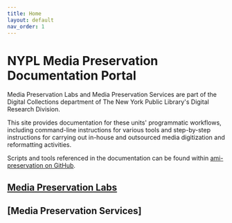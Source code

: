 ```yaml
---
title: Home
layout: default
nav_order: 1
---
```


# NYPL Media Preservation Documentation Portal
Media Preservation Labs and Media Preservation Services are part of the Digital Collections department of The New York Public Library's Digital Research Division.

This site provides documentation for these units' programmatic workflows, including command-line instructions for various tools and step-by-step instructions for carrying out in-house and outsourced media digitization and reformatting activities.

Scripts and tools referenced in the documentation can be found within [ami-preservation on GitHub](https://github.com/NYPL/ami-preservation).

## [Media Preservation Labs]()
## [Media Preservation Services]
